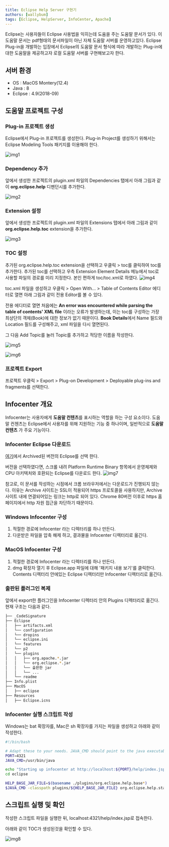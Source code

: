 ```yaml
---
title: Eclipse Help Server 구현기
authors: [wallybum]
tags: [Eclipse, HelpServer, InfoCenter, Apache]
---
```


Eclipse는 사용자들이 Eclipse 사용법을 익히는데 도움을 주는 도움말 문서가 있다.
이 도움말 문서는 pdf형태의 문서파일이 아닌 자체 도움말 서버를 운영하고있다.
Eclipse Plug-in을 개발하는 입장에서 Eclipse의 도움말 문서 형식에 따라 개발하는 Plug-in에 대한 도움말을 제공하고자 
로컬 도움말 서버를 구현해보고자 한다.

<!--truncate-->

## 서버 환경
- OS : MacOS Montery(12.4)
- Java : 8
- Eclipse : 4.9(2018-09)

## 도움말 프로젝트 구성
### Plug-in 프로젝트 생성
Eclipse에서 Plug-in 프로젝트를 생성한다. Plug-in Project를 생성하기 위해서는Eclipse Modeling Tools 패키지를 이용해야 한다.

![img1](./01-Create_Plug-in_Project.png)

### Dependency 추가
앞에서 생성한 프로젝트의 plugin.xml 파일의 Dependencies 탭에서 아래 그림과 같이 **org.eclipse.help** 디펜던시를 추가한다.

![img2](./02-Add_Dependency.png)

### Extension 설정
앞에서 생성한 프로젝트의 plugin.xml 파일의 Extensions 탭에서 아래 그림과 같이 **org.eclipse.help.toc** extension을 추가한다.

![img3](./03-Add_Extension_Point.png)

### TOC 설정
추가된 org.eclipse.help.toc extension을 선택하고 우클릭 > toc를 클릭하여 toc를 추가한다.
추가된 toc를 선택하고 우측 Extension Element Details 메뉴에서 toc로 사용할 파일의 경로를 미리 지정한다. 본인 편하게 toc/toc.xml로 하였다.
![img4](./04-TOC_Setting.png)

toc.xml 파일을 생성하고 우클릭 > Open With... > Table of Contents Editor 에디터로 열면 아래 그림과 같이 전용 Editor를 볼 수 있다.

전용 에디터로 열면 처음에는 **An error was encountered while parsing the table of contents' XML file** 이라는 오류가 발생하는데, 이는 toc를 구성하는 가장 최상단의 객체(Book)에 대한 정보가 없기 때문이다. **Book Details**에서 Name 필드와 Location 필드를 구성해주고, xml 파일을 다시 열면된다.

그 다음 Add Topic를 눌러 Topic를 추가하고 적당한 이름을 작성한다.

![img5](./05-TOC_Guide1.png)

![img6](./06-TOC_Guide2.png)


### 프로젝트 Export
프로젝트 우클릭 > Export > Plug-on Development > Deployable plug-ins and fragments를 선택한다.
## Infocenter 개요
Infocenter는 사용자에게 **도움말 컨텐츠**를 표시하는 역할을 하는 구성 요소이다. 도움말 컨첸츠는 Eclipse에서 사용자를 위해 지원하는 기능 중 하나이며, 일반적으로 **도움말 컨텐츠** 가 주요 기능이다.

### Infocenter Eclipse 다운로드
[여기](https://archive.eclipse.org/eclipse/downloads/)에서 Archived된 버전의 Eclipse를 선택 한다.

버전을 선택하였다면, 스크롤 내려 Platform Runtime Binary 항목에서 운영체제와 CPU 아키텍처와 호환되는 Eclipse를 다운로드 한다.
![img7](./07-Platform_Runtime_Binary.png)

참고로, 이 문서를 작성하는 시점에서 크롬 브라우저에서는 다운로드가 진행되지 않는다.
이유는 Archive 사이트는 SSL이 적용되어 https 프로토콜을 사용하지만, Archive 사이트 내에 연결되어있는 링크는 http로 되어 있다. Chrome 80버전 이후로 https 홈페이지에서 http 자원 접근을 차단하기 때문이다.

### Windows Infocenter 구성
1. 적절한 경로에 Infocenter 라는 디렉터리를 하나 만든다.
2. 다운받은 파일을 압축 해제 하고, 결과물을 Infocenter 디렉터리로 옮긴다.

### MacOS Infocenter 구성
1. 적절한 경로에 Infocenter 라는 디렉터리를 하나 만든다.
2. dmg 확장자 열기 후 Eclipse.app 파일에 대해 '패키지 내용 보기'를 클릭한다. Contents 디렉터리 안에있는 Eclipse 디렉터리만 Infocenter 디렉터리로 옮긴다. 

### 출판된 플러그인 복제
앞에서 export한 플러그인을 Infocenter 디렉터리 안의 Plugins 디렉터리로 옮긴다.
현재 구조는 다음과 같다.

```bash
├── _CodeSignature
├── Eclipse
│   ├── artifacts.xml
│   └── configuration
│   └── dropins
│   └── eclipse.ini
│   └── features
│   └── p2
│   └── plugins
│   │   ├── org.apache.*.jar
│   │   └── org.eclipse.*.jar
│   │   └── 출판한 jar
│   │   └── ...
│   └── readme
├── Info.plist
├── MacOS
│   ├── eclipse
├── Resources
│   ├── Eclipse.icns
```
### Infocenter 실행 스크립트 작성
Windows는 bat 확장자를, Mac은 sh 확장자를 가지는 파일을 생성하고 아래와 같이 작성한다.

```bash
#!/bin/bash

# Adapt these to your needs. JAVA_CMD should point to the java executable, not the Java home directory.
PORT=4321
JAVA_CMD=/usr/bin/java

echo "Starting up infocenter at http://localhost:${PORT}/help/index.jsp"
cd eclipse

HELP_BASE_JAR_FILE=$(basename ./plugins/org.eclipse.help.base*)
$JAVA_CMD -classpath plugins/${HELP_BASE_JAR_FILE} org.eclipse.help.standalone.Infocenter -vm $JAVA_CMD -noexec -command start -eclipsehome . -port ${PORT} -clean
```

## 스크립트 실행 및 확인
작성한 스크립트 파일을 실행한 뒤, localhost:4321/help/index.jsp로 접속한다.

아래와 같이 TOC가 생성된것을 확인할 수 있다.

![img8](./08-Result.png)
